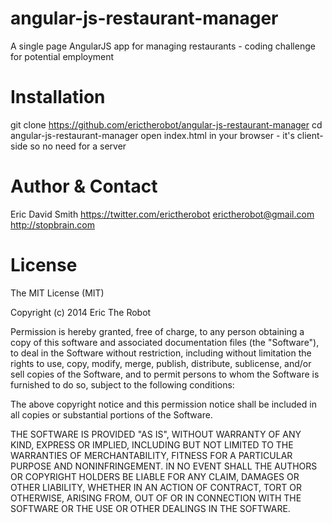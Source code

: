 angular-js-restaurant-manager
=============================

A single page AngularJS app for managing restaurants - coding challenge for potential employment


Installation
=============================
  git clone https://github.com/erictherobot/angular-js-restaurant-manager
  cd angular-js-restaurant-manager
  open index.html in your browser - it's client-side so no need for a server
  
Author & Contact
=============================
Eric David Smith 
https://twitter.com/erictherobot
erictherobot@gmail.com
http://stopbrain.com

License
=============================
The MIT License (MIT)

Copyright (c) 2014 Eric The Robot

Permission is hereby granted, free of charge, to any person obtaining a copy
of this software and associated documentation files (the "Software"), to deal
in the Software without restriction, including without limitation the rights
to use, copy, modify, merge, publish, distribute, sublicense, and/or sell
copies of the Software, and to permit persons to whom the Software is
furnished to do so, subject to the following conditions:

The above copyright notice and this permission notice shall be included in all
copies or substantial portions of the Software.

THE SOFTWARE IS PROVIDED "AS IS", WITHOUT WARRANTY OF ANY KIND, EXPRESS OR
IMPLIED, INCLUDING BUT NOT LIMITED TO THE WARRANTIES OF MERCHANTABILITY,
FITNESS FOR A PARTICULAR PURPOSE AND NONINFRINGEMENT. IN NO EVENT SHALL THE
AUTHORS OR COPYRIGHT HOLDERS BE LIABLE FOR ANY CLAIM, DAMAGES OR OTHER
LIABILITY, WHETHER IN AN ACTION OF CONTRACT, TORT OR OTHERWISE, ARISING FROM,
OUT OF OR IN CONNECTION WITH THE SOFTWARE OR THE USE OR OTHER DEALINGS IN THE
SOFTWARE.
